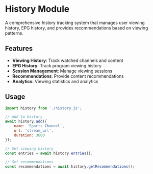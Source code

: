 # History Module

A comprehensive history tracking system that manages user viewing history, EPG history, and provides recommendations based on viewing patterns.

## Features

- **Viewing History**: Track watched channels and content
- **EPG History**: Track program viewing history
- **Session Management**: Manage viewing sessions
- **Recommendations**: Provide content recommendations
- **Analytics**: Viewing statistics and analytics

## Usage

```javascript
import history from './history.js';

// Add to history
await history.add({
    name: 'Sports Channel',
    url: 'stream_url',
    duration: 3600
});

// Get viewing history
const entries = await history.entries();

// Get recommendations
const recommendations = await history.getRecommendations();
``` 